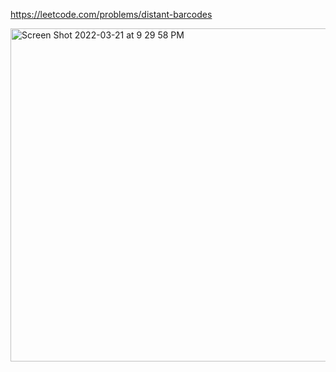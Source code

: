 https://leetcode.com/problems/distant-barcodes

<img width="533" alt="Screen Shot 2022-03-21 at 9 29 58 PM" src="https://user-images.githubusercontent.com/77001598/159602676-af9a7828-7b36-4cd4-819c-592783fc8672.png">
